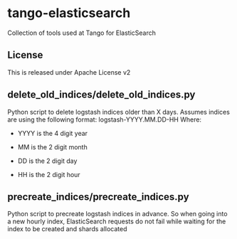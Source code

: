 tango-elasticsearch
===================

Collection of tools used at Tango for ElasticSearch


License
-------

This is released under Apache License v2


delete_old_indices/delete_old_indices.py
----------------------------------------

Python script to delete logstash indices older than X days.
Assumes indices are using the following format: logstash-YYYY.MM.DD-HH
Where:
* YYYY is the 4 digit year

* MM is the 2 digit month

* DD is the 2 digit day

* HH is the 2 digit hour


precreate_indices/precreate_indices.py
--------------------------------------

Python script to precreate logstash indices in advance.
So when going into a new hourly index, ElasticSearch requests do not fail while waiting for the index to be created and shards allocated
